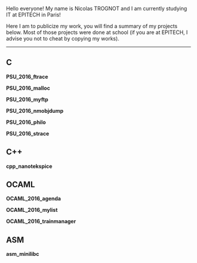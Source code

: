 Hello everyone! My name is Nicolas TROGNOT and I am currently studying IT at EPITECH in Paris!


Here I am to publicize my work, you will find a summary of my projects below. Most of those projects were done at school (if you are at EPITECH, I advise you not to cheat by copying my works).


---

## C
**PSU_2016_ftrace**

**PSU_2016_malloc**

**PSU_2016_myftp**

**PSU_2016_nmobjdump**

**PSU_2016_philo**
  
**PSU_2016_strace**


## C++
**cpp_nanotekspice**



## OCAML
**OCAML_2016_agenda**

**OCAML_2016_mylist**

**OCAML_2016_trainmanager**



## ASM
**asm_minilibc**
